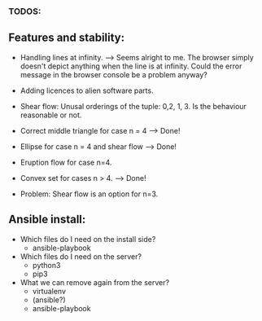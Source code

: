 ### TODOS:


## Features and stability:

* Handling lines at infinity.
 --> Seems alright to me. The browser simply doesn't depict anything when the line is at infinity. Could
     the error message in the browser console be a problem anyway?

* Adding licences to alien software parts.

* Shear flow: Unusal orderings of the tuple: 0,2, 1, 3.
 Is the behaviour reasonable or not.
 
* Correct middle triangle for case n = 4 --> Done!

* Ellipse for case n = 4 and shear flow --> Done!

* Eruption flow for case n=4.

* Convex set for cases n > 4. --> Done!

* Problem: Shear flow is an option for n=3.


## Ansible install:

* Which files do I need on the install side?
    * ansible-playbook
* Which files do I need on the server?
    * python3
    * pip3
* What we can remove again from the server?
    * virtualenv
    * (ansible?)
    * ansible-playbook